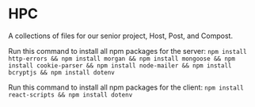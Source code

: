 # HPC
A collections of files for our senior project, Host, Post, and Compost. 

 Run this command to install all npm packages for the server: 
 `npm install http-errors && npm install morgan && npm install mongoose && npm install cookie-parser && npm install node-mailer && npm install bcryptjs && npm install dotenv`

 Run this command to install all npm packages for the client: 
 `npm install react-scripts && npm install dotenv`